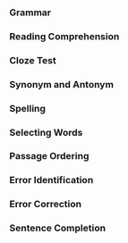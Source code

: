 ### Grammar

### Reading Comprehension

### Cloze Test

### Synonym and Antonym

### Spelling

### Selecting Words

### Passage Ordering

### Error Identification

### Error Correction

### Sentence Completion